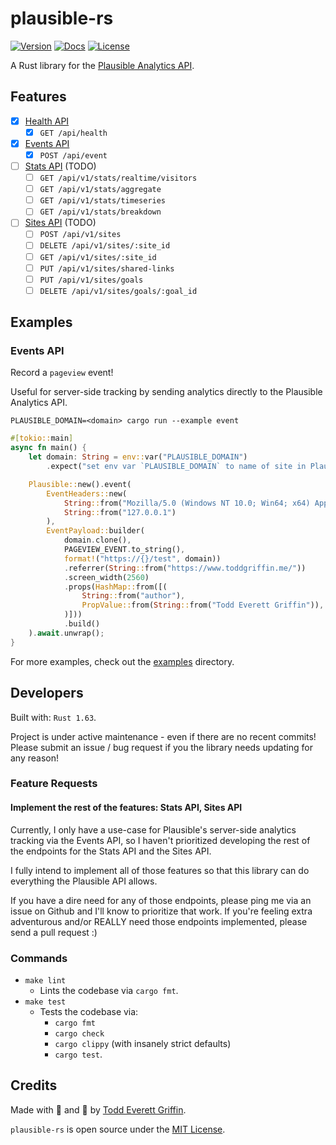 # plausible-rs

[![Version](https://img.shields.io/crates/v/plausible-rs)](https://crates.io/crates/plausible-rs)
[![Docs](https://docs.rs/plausible-rs/badge.svg)](https://docs.rs/plausible-rs)
[![License](https://img.shields.io/crates/l/plausible-rs)](https://crates.io/crates/plausible-rs)

A Rust library for the [Plausible Analytics API](https://plausible.io/docs/events-api).

## Features

- [X] [Health API](https://plausible.io/api/health)
  - [X] `GET /api/health`
- [X] [Events API](https://plausible.io/docs/events-api)
  - [X] `POST /api/event`
- [ ] [Stats API](https://plausible.io/docs/stats-api) (TODO)
  - [ ] `GET /api/v1/stats/realtime/visitors`
  - [ ] `GET /api/v1/stats/aggregate`
  - [ ] `GET /api/v1/stats/timeseries`
  - [ ] `GET /api/v1/stats/breakdown`
- [ ] [Sites API](https://plausible.io/docs/sites-api) (TODO)
  - [ ] `POST /api/v1/sites`
  - [ ] `DELETE /api/v1/sites/:site_id`
  - [ ] `GET /api/v1/sites/:site_id`
  - [ ] `PUT /api/v1/sites/shared-links`
  - [ ] `PUT /api/v1/sites/goals`
  - [ ] `DELETE /api/v1/sites/goals/:goal_id`

## Examples

### Events API

Record a `pageview` event!

Useful for server-side tracking by sending analytics directly to the Plausible Analytics API.

`PLAUSIBLE_DOMAIN=<domain> cargo run --example event`

```rust
#[tokio::main]
async fn main() {
    let domain: String = env::var("PLAUSIBLE_DOMAIN")
        .expect("set env var `PLAUSIBLE_DOMAIN` to name of site in Plausible");

    Plausible::new().event(
        EventHeaders::new(
            String::from("Mozilla/5.0 (Windows NT 10.0; Win64; x64) AppleWebKit/537.36 (KHTML, like Gecko) Chrome/105.0.0.0 Safari/537.36"),
            String::from("127.0.0.1")
        ),
        EventPayload::builder(
            domain.clone(),
            PAGEVIEW_EVENT.to_string(),
            format!("https://{}/test", domain))
            .referrer(String::from("https://www.toddgriffin.me/"))
            .screen_width(2560)
            .props(HashMap::from([(
                String::from("author"),
                PropValue::from(String::from("Todd Everett Griffin")),
            )]))
            .build()
    ).await.unwrap();
}
```

For more examples, check out the [examples](https://github.com/goddtriffin/plausible-rs/blob/main/examples) directory.

## Developers

Built with: `Rust 1.63`.

Project is under active maintenance - even if there are no recent commits! Please submit an issue / bug request if you the library needs updating for any reason!

### Feature Requests

#### Implement the rest of the features: Stats API, Sites API

Currently, I only have a use-case for Plausible's server-side analytics tracking via the Events API, so I haven't 
prioritized developing the rest of the endpoints for the Stats API and the Sites API.

I fully intend to implement all of those features so that this library can do everything the Plausible API allows.

If you have a dire need for any of those endpoints, please ping me via an issue on Github and I'll know to prioritize that work.
If you're feeling extra adventurous and/or REALLY need those endpoints implemented, please send a pull request :)

### Commands

- `make lint`
    - Lints the codebase via `cargo fmt`.
- `make test`
    - Tests the codebase via:
        - `cargo fmt`
        - `cargo check`
        - `cargo clippy` (with insanely strict defaults)
        - `cargo test`.

## Credits

Made with 🤬 and 🥲 by [Todd Everett Griffin](https://www.toddgriffin.me/).

`plausible-rs` is open source under the [MIT License](https://github.com/goddtriffin/plausible-rs/blob/main/LICENSE).